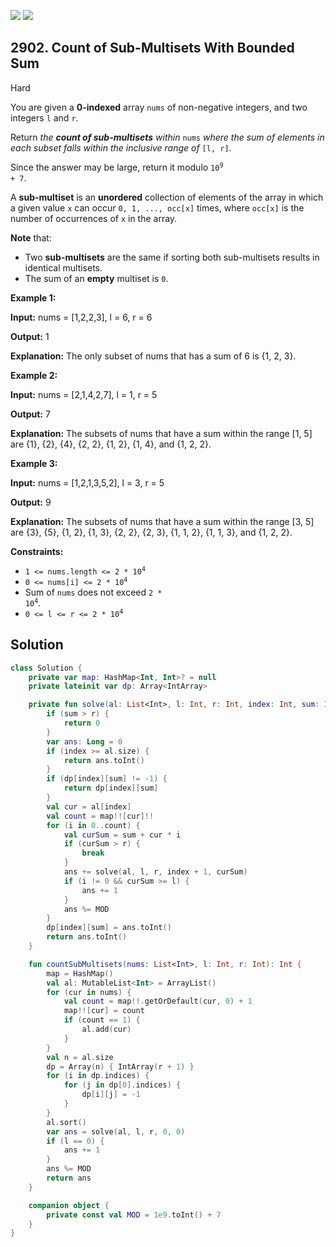 [![](https://img.shields.io/github/stars/javadev/LeetCode-in-Kotlin?label=Stars&style=flat-square)](https://github.com/javadev/LeetCode-in-Kotlin)
[![](https://img.shields.io/github/forks/javadev/LeetCode-in-Kotlin?label=Fork%20me%20on%20GitHub%20&style=flat-square)](https://github.com/javadev/LeetCode-in-Kotlin/fork)

## 2902\. Count of Sub-Multisets With Bounded Sum

Hard

You are given a **0-indexed** array `nums` of non-negative integers, and two integers `l` and `r`.

Return _the **count of sub-multisets** within_ `nums` _where the sum of elements in each subset falls within the inclusive range of_ `[l, r]`.

Since the answer may be large, return it modulo <code>10<sup>9</sup> + 7</code>.

A **sub-multiset** is an **unordered** collection of elements of the array in which a given value `x` can occur `0, 1, ..., occ[x]` times, where `occ[x]` is the number of occurrences of `x` in the array.

**Note** that:

*   Two **sub-multisets** are the same if sorting both sub-multisets results in identical multisets.
*   The sum of an **empty** multiset is `0`.

**Example 1:**

**Input:** nums = [1,2,2,3], l = 6, r = 6

**Output:** 1

**Explanation:** The only subset of nums that has a sum of 6 is {1, 2, 3}.

**Example 2:**

**Input:** nums = [2,1,4,2,7], l = 1, r = 5

**Output:** 7

**Explanation:** The subsets of nums that have a sum within the range [1, 5] are {1}, {2}, {4}, {2, 2}, {1, 2}, {1, 4}, and {1, 2, 2}.

**Example 3:**

**Input:** nums = [1,2,1,3,5,2], l = 3, r = 5

**Output:** 9

**Explanation:** The subsets of nums that have a sum within the range [3, 5] are {3}, {5}, {1, 2}, {1, 3}, {2, 2}, {2, 3}, {1, 1, 2}, {1, 1, 3}, and {1, 2, 2}.

**Constraints:**

*   <code>1 <= nums.length <= 2 * 10<sup>4</sup></code>
*   <code>0 <= nums[i] <= 2 * 10<sup>4</sup></code>
*   Sum of `nums` does not exceed <code>2 * 10<sup>4</sup></code>.
*   <code>0 <= l <= r <= 2 * 10<sup>4</sup></code>

## Solution

```kotlin
class Solution {
    private var map: HashMap<Int, Int>? = null
    private lateinit var dp: Array<IntArray>

    private fun solve(al: List<Int>, l: Int, r: Int, index: Int, sum: Int): Int {
        if (sum > r) {
            return 0
        }
        var ans: Long = 0
        if (index >= al.size) {
            return ans.toInt()
        }
        if (dp[index][sum] != -1) {
            return dp[index][sum]
        }
        val cur = al[index]
        val count = map!![cur]!!
        for (i in 0..count) {
            val curSum = sum + cur * i
            if (curSum > r) {
                break
            }
            ans += solve(al, l, r, index + 1, curSum)
            if (i != 0 && curSum >= l) {
                ans += 1
            }
            ans %= MOD
        }
        dp[index][sum] = ans.toInt()
        return ans.toInt()
    }

    fun countSubMultisets(nums: List<Int>, l: Int, r: Int): Int {
        map = HashMap()
        val al: MutableList<Int> = ArrayList()
        for (cur in nums) {
            val count = map!!.getOrDefault(cur, 0) + 1
            map!![cur] = count
            if (count == 1) {
                al.add(cur)
            }
        }
        val n = al.size
        dp = Array(n) { IntArray(r + 1) }
        for (i in dp.indices) {
            for (j in dp[0].indices) {
                dp[i][j] = -1
            }
        }
        al.sort()
        var ans = solve(al, l, r, 0, 0)
        if (l == 0) {
            ans += 1
        }
        ans %= MOD
        return ans
    }

    companion object {
        private const val MOD = 1e9.toInt() + 7
    }
}
```